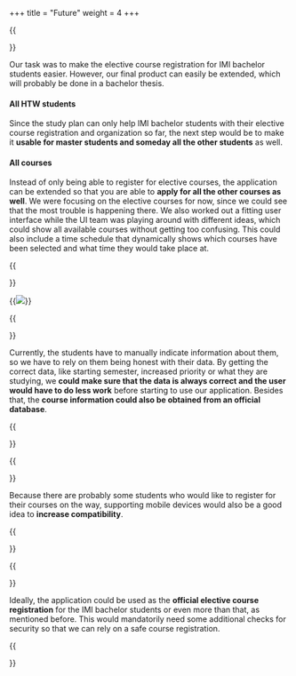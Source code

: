 +++
title = "Future"
weight = 4
+++

{{<section title="Extensions">}}

Our task was to make the elective course registration for IMI bachelor students easier. However, our final product can easily be extended, which will probably be done in a bachelor thesis.

#### All HTW students
Since the study plan can only help IMI bachelor students with their elective course registration and organization so far, the next step would be to make it **usable for master students and someday all the other students** as well.

#### All courses
Instead of only being able to register for elective courses, the application can be extended so that you are able to **apply for all the other courses as well**. We were focusing on the elective courses for now, since we could see that the most trouble is happening there. We also worked out a fitting user interface while the UI team was playing around with different ideas, which could show all available courses without getting too confusing. This could also include a time schedule that dynamically shows which courses have been selected and what time they would take place at.

{{</section>}}

{{<image src="finalDesign.png">}}

{{<section title="Forking information from reliable source">}}

Currently, the students have to manually indicate information about them, so we have to rely on them being honest with their data. By getting the correct data, like starting semester, increased priority or what they are studying, we **could make sure that the data is always correct and the user would have to do less work** before starting to use our application. Besides that, the **course information could also be obtained from an official database**.

{{</section>}}

{{<section title="Supporting mobile devices">}}

Because there are probably some students who would like to register for their courses on the way, supporting mobile devices would also be a good idea to **increase compatibility**.

{{</section>}}

{{<section title="Further usage">}}

Ideally, the application could be used as the **official elective course registration** for the IMI bachelor students or even more than that, as mentioned before. This would mandatorily need some additional checks for security so that we can rely on a safe course registration.

{{</section>}}